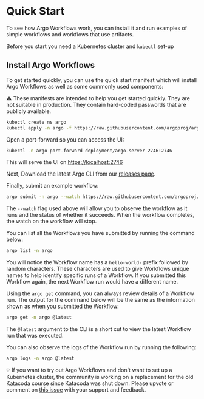 # Quick Start

To see how Argo Workflows work, you can install it and run examples of simple workflows and workflows that use artifacts.

Before you start you need a Kubernetes cluster and `kubectl` set-up

## Install Argo Workflows

To get started quickly, you can use the quick start manifest which will install Argo Workflows as well as some commonly used components:

⚠️ These manifests are intended to help you get started quickly. They are not suitable in production. They contain hard-coded passwords that are publicly available.

```bash
kubectl create ns argo
kubectl apply -n argo -f https://raw.githubusercontent.com/argoproj/argo-workflows/master/manifests/quick-start-postgres.yaml
```

Open a port-forward so you can access the UI:

```bash
kubectl -n argo port-forward deployment/argo-server 2746:2746
```

This will serve the UI on <https://localhost:2746>

Next, Download the latest Argo CLI from our [releases page](https://github.com/argoproj/argo-workflows/releases/latest).

Finally, submit an example workflow:  

```bash
argo submit -n argo --watch https://raw.githubusercontent.com/argoproj/argo-workflows/master/examples/hello-world.yaml
```

The `--watch` flag used above will allow you to observe the workflow as it runs and the status of whether it succeeds.
When the workflow completes, the watch on the workflow will stop.

You can list all the Workflows you have submitted by running the command below:

```bash
argo list -n argo
```

You will notice the Workflow name has a `hello-world-` prefix followed by random characters. These characters are used
to give Workflows unique names to help identify specific runs of a Workflow. If you submitted this Workflow again,
the next Workflow run would have a different name.

Using the `argo get` command, you can always review details of a Workflow run. The output for the command below will
be the same as the information shown as when you submitted the Workflow:

```bash
argo get -n argo @latest
```

The `@latest` argument to the CLI is a short cut to view the latest Workflow run that was executed.

You can also observe the logs of the Workflow run by running the following:

```bash
argo logs -n argo @latest
```

💡 If you want to try out Argo Workflows and don't want to set up a Kubernetes cluster, the community is working on a replacement for the old Katacoda course since
Katacoda was shut down. Please upvote or comment on [this issue](https://github.com/argoproj/argo-workflows/issues/8899) with your support and feedback.
